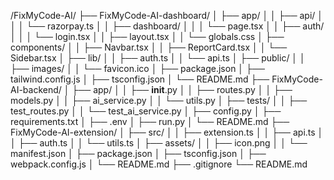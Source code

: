 /FixMyCode-AI/
├── FixMyCode-AI-dashboard/
│   ├── app/
│   │   ├── api/
│   │   │   └── razorpay.ts
│   │   ├── dashboard/
│   │   │   └── page.tsx
│   │   ├── auth/
│   │   │   └── login.tsx
│   │   ├── layout.tsx
│   │   └── globals.css
│   ├── components/
│   │   ├── Navbar.tsx
│   │   ├── ReportCard.tsx
│   │   └── Sidebar.tsx
│   ├── lib/
│   │   ├── auth.ts
│   │   └── api.ts
│   ├── public/
│   │   ├── images/
│   │   └── favicon.ico
│   ├── package.json
│   ├── tailwind.config.js
│   ├── tsconfig.json
│   └── README.md
├── FixMyCode-AI-backend/
│   ├── app/
│   │   ├── __init__.py
│   │   ├── routes.py
│   │   ├── models.py
│   │   ├── ai_service.py
│   │   └── utils.py
│   ├── tests/
│   │   ├── test_routes.py
│   │   └── test_ai_service.py
│   ├── config.py
│   ├── requirements.txt
│   ├── .env
│   ├── run.py
│   └── README.md
├── FixMyCode-AI-extension/
│   ├── src/
│   │   ├── extension.ts
│   │   ├── api.ts
│   │   ├── auth.ts
│   │   └── utils.ts
│   ├── assets/
│   │   ├── icon.png
│   │   └── manifest.json
│   ├── package.json
│   ├── tsconfig.json
│   ├── webpack.config.js
│   └── README.md
├── .gitignore
└── README.md
